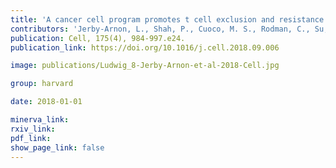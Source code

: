 ```yaml
---
title: 'A cancer cell program promotes t cell exclusion and resistance to checkpoint blockade.'
contributors: 'Jerby-Arnon, L., Shah, P., Cuoco, M. S., Rodman, C., Su, M.-J., Melms, J. C., Leeson, R., Kanodia, A., … Regev, A. (2018).'
publication: Cell, 175(4), 984-997.e24.
publication_link: https://doi.org/10.1016/j.cell.2018.09.006

image: publications/Ludwig_8-Jerby-Arnon-et-al-2018-Cell.jpg

group: harvard

date: 2018-01-01

minerva_link:
rxiv_link:
pdf_link:
show_page_link: false
---
```

